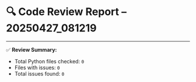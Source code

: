 # 🔍 Code Review Report – 20250427_081219

---

✅ **Review Summary:**
- Total Python files checked: `0`
- Files with issues: `0`
- Total issues found: `0`
